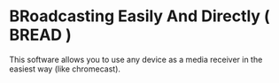 # BRoadcasting Easily And Directly ( BREAD )

This software allows you to use any device as a media receiver in the easiest way (like chromecast).
